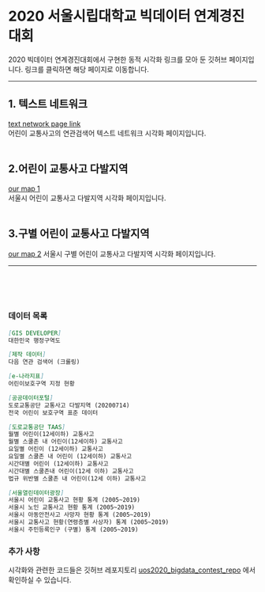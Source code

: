 # 2020 서울시립대학교 빅데이터 연계경진대회
2020 빅데이터 연계경진대회에서 구현한 동적 시각화 링크를 모아 둔 깃허브 페이지입니다. 링크를 클릭하면 해당 페이지로 이동합니다.

---
## 1. 텍스트 네트워크 
[text network page link](https://angelfox4.github.io/Portfolio/network/)<br>
어린이 교통사고의 연관검색어 텍스트 네트워크 시각화 페이지입니다.
<br><br>
## 2.어린이 교통사고 다발지역 
[our map 1](https://rawcdn.githack.com/yourmean/uos2020_bigdata_contest/00130bec24f53f9b12802f1fa9863c095be8bee8/map_1.html) <br>
서울시 어린이 교통사고 다발지역 시각화 페이지입니다.
<br><br>
## 3.구별 어린이 교통사고 다발지역
[our map 2](https://rawcdn.githack.com/yourmean/uos2020_bigdata_contest/00130bec24f53f9b12802f1fa9863c095be8bee8/map_2.html) 
서울시 구별 어린이 교통사고 다발지역 시각화 페이지입니다.

---
<br><br><br>
### 데이터 목록
```markdown
[GIS DEVELOPER] 
대한민국 행정구역도

[제작 데이터] 
다음 연관 검색어 (크롤링)

[e-나라지표] 
어린이보호구역 지정 현황

[공공데이터포털]
도로교통공단 교통사고 다발지역 (20200714)
전국 어린이 보호구역 표준 데이터

[도로교통공단 TAAS]
월별 어린이(12세이하) 교통사고 
월별 스쿨존 내 어린이(12세이하) 교통사고 
요일별 어린이 (12세이하) 교통사고 
요일별 스쿨존 내 어린이 (12세이하) 교통사고 
시간대별 어린이 (12세이하) 교통사고 
시간대별 스쿨존내 어린이(12세 이하) 교통사고 
법규 위반별 스쿨존 내 어린이(12세 이하) 교통사고

[서울열린데이터광장] 
서울시 어린이 교통사고 현황 통계 (2005~2019)
서울시 노인 교통사고 현황 통계 (2005~2019) 
서울시 아동안전사고 사망자 현황 통계 (2005~2019) 
서울시 교통사고 현황(연령층별 사상자) 통계 (2005~2019) 
서울시 주민등록인구 (구별) 통계 (2005~2019)
```

### 추가 사항
시각화와 관련한 코드들은 깃허브 레포지토리 [uos2020_bigdata_contest_repo](https://github.com/yourmean/uos2020_bigdata_contest) 에서 확인하실 수 있습니다.
